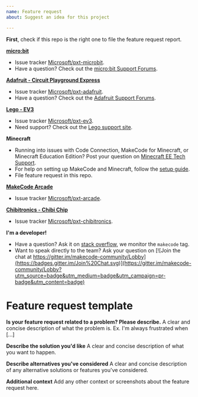 ```yaml
---
name: Feature request
about: Suggest an idea for this project

---
```


**First**, check if this repo is the right one to file the feature request report.

**[micro:bit](https://makecode.microbit.org)**
- Issue tracker [Microsoft/pxt-microbit](https://github.com/Microsoft/pxt-microbit/issues/new?labels=enhancement&template=feature_request.md).
- Have a question? Check out the [micro:bit Support Forums](https://support.microbit.org/).

**[Adafruit - Circuit Playground Express](https://makecode.adafruit.com)**
- Issue tracker [Microsoft/pxt-adafruit](https://github.com/Microsoft/pxt-adafruit/issues/new?labels=enhancement&template=feature_request.md).
- Have a question? Check out the [Adafruit Support Forums](https://www.adafruit.com/support).

**[Lego - EV3](https://makecode.mindstorms.com)**
- Issue tracker [Microsoft/pxt-ev3](https://github.com/Microsoft/pxt-ev3/issues/new?labels=enhancement&template=feature_request.md).
- Need support? Check out the [Lego support site](https://www.lego.com/en-us/service).

**Minecraft**
- Running into issues with Code Connection, MakeCode for Minecraft, or Minecraft Education Edition? Post your question on [Minecraft EE Tech Support](https://education.minecraft.net/technical-support).
- For help on setting up MakeCode and Minecraft, follow the [setup guide](https://minecraft.makecode.com/setup).
- File feature request in this repo.

**[MakeCode Arcade](https://arcade.makecode.com)**
- Issue tracker [Microsoft/pxt-arcade](https://github.com/Microsoft/pxt-arcade/issues/new?labels=enhancement&template=feature_request.md).

**[Chibitronics - Chibi Chip](https://makecode.chibitronics.com)**
- Issue tracker [Microsoft/pxt-chibitronics](https://github.com/Microsoft/pxt-chibitronics/issues/new?labels=enhancement&template=feature_request.md).

**I'm a developer!**
- Have a question? Ask it on [stack overflow](https://stackoverflow.com/), we monitor the ``makecode`` tag.
- Want to speak directly to the team? Ask your question on [![Join the chat at https://gitter.im/makecode-community/Lobby](https://badges.gitter.im/Join%20Chat.svg)](https://gitter.im/makecode-community/Lobby?utm_source=badge&utm_medium=badge&utm_campaign=pr-badge&utm_content=badge)

# Feature request template

**Is your feature request related to a problem? Please describe.**
A clear and concise description of what the problem is. Ex. I'm always frustrated when [...]

**Describe the solution you'd like**
A clear and concise description of what you want to happen.

**Describe alternatives you've considered**
A clear and concise description of any alternative solutions or features you've considered.

**Additional context**
Add any other context or screenshots about the feature request here.
